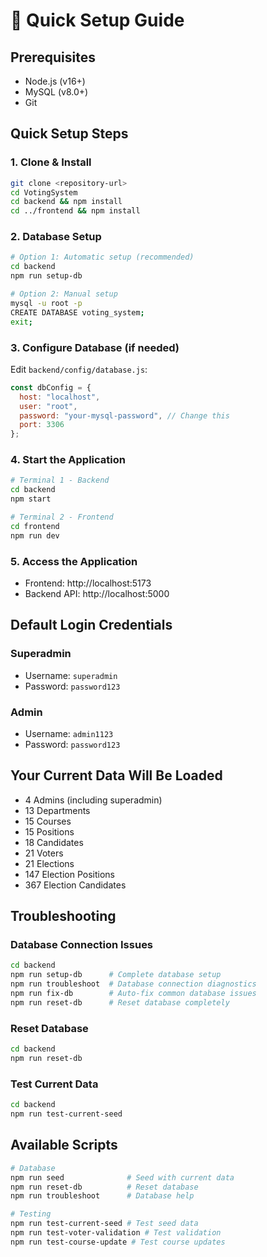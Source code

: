 # 🚀 Quick Setup Guide

## Prerequisites
- Node.js (v16+)
- MySQL (v8.0+)
- Git

## Quick Setup Steps

### 1. Clone & Install
```bash
git clone <repository-url>
cd VotingSystem
cd backend && npm install
cd ../frontend && npm install
```

### 2. Database Setup
```bash
# Option 1: Automatic setup (recommended)
cd backend
npm run setup-db

# Option 2: Manual setup
mysql -u root -p
CREATE DATABASE voting_system;
exit;
```

### 3. Configure Database (if needed)
Edit `backend/config/database.js`:
```javascript
const dbConfig = {
  host: "localhost",
  user: "root", 
  password: "your-mysql-password", // Change this
  port: 3306
};
```

### 4. Start the Application
```bash
# Terminal 1 - Backend
cd backend
npm start

# Terminal 2 - Frontend  
cd frontend
npm run dev
```

### 5. Access the Application
- Frontend: http://localhost:5173
- Backend API: http://localhost:5000

## Default Login Credentials

### Superadmin
- Username: `superadmin`
- Password: `password123`

### Admin
- Username: `admin1123` 
- Password: `password123`

## Your Current Data Will Be Loaded
- 4 Admins (including superadmin)
- 13 Departments
- 15 Courses
- 15 Positions
- 18 Candidates
- 21 Voters
- 21 Elections
- 147 Election Positions
- 367 Election Candidates

## Troubleshooting

### Database Connection Issues
```bash
cd backend
npm run setup-db      # Complete database setup
npm run troubleshoot  # Database connection diagnostics
npm run fix-db        # Auto-fix common database issues
npm run reset-db      # Reset database completely
```

### Reset Database
```bash
cd backend
npm run reset-db
```

### Test Current Data
```bash
cd backend
npm run test-current-seed
```

## Available Scripts

```bash
# Database
npm run seed              # Seed with current data
npm run reset-db          # Reset database
npm run troubleshoot      # Database help

# Testing
npm run test-current-seed # Test seed data
npm run test-voter-validation # Test validation
npm run test-course-update # Test course updates
``` 